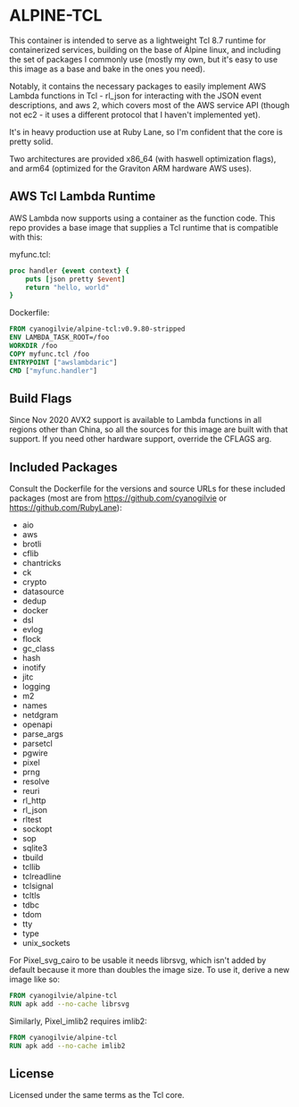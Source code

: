ALPINE-TCL
==========

This container is intended to serve as a lightweight Tcl 8.7 runtime for
containerized services, building on the base of Alpine linux, and
including the set of packages I commonly use (mostly my own, but it's
easy to use this image as a base and bake in the ones you need).

Notably, it contains the necessary packages to easily implement AWS Lambda
functions in Tcl - rl_json for interacting with the JSON event descriptions,
and aws 2, which covers most of the AWS service API (though not ec2 -
it uses a different protocol that I haven't implemented yet).

It's in heavy production use at Ruby Lane, so I'm confident that the core
is pretty solid.

Two architectures are provided x86_64 (with haswell optimization flags),
and arm64 (optimized for the Graviton ARM hardware AWS uses).

AWS Tcl Lambda Runtime
----------------------

AWS Lambda now supports using a container as the function code.  This repo
provides a base image that supplies a Tcl runtime that is compatible with
this:

myfunc.tcl:
~~~tcl
proc handler {event context} {
    puts [json pretty $event]
    return "hello, world"
}
~~~

Dockerfile:
~~~dockerfile
FROM cyanogilvie/alpine-tcl:v0.9.80-stripped
ENV LAMBDA_TASK_ROOT=/foo
WORKDIR /foo
COPY myfunc.tcl /foo
ENTRYPOINT ["awslambdaric"]
CMD ["myfunc.handler"]
~~~

Build Flags
-----------

Since Nov 2020 AVX2 support is available to Lambda functions in all regions
other than China, so all the sources for this image are built with that
support.  If you need other hardware support, override the CFLAGS arg.

Included Packages
-----------------

Consult the Dockerfile for the versions and source URLs for these included
packages (most are from https://github.com/cyanogilvie or https://github.com/RubyLane):

- aio
- aws
- brotli
- cflib
- chantricks
- ck
- crypto
- datasource
- dedup
- docker
- dsl
- evlog
- flock
- gc_class
- hash
- inotify
- jitc
- logging
- m2
- names
- netdgram
- openapi
- parse_args
- parsetcl
- pgwire
- pixel
- prng
- resolve
- reuri
- rl_http
- rl_json
- rltest
- sockopt
- sop
- sqlite3
- tbuild
- tcllib
- tclreadline
- tclsignal
- tcltls
- tdbc
- tdom
- tty
- type
- unix_sockets

For Pixel_svg_cairo to be usable it needs librsvg, which isn't added by default because it more than doubles the image size.  To use it, derive a new image like so:

~~~dockerfile
FROM cyanogilvie/alpine-tcl
RUN apk add --no-cache librsvg
~~~

Similarly, Pixel_imlib2 requires imlib2:

~~~dockerfile
FROM cyanogilvie/alpine-tcl
RUN apk add --no-cache imlib2
~~~

License
-------
Licensed under the same terms as the Tcl core.

